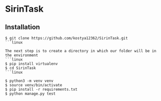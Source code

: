 # SirinTask
## Installation
```linux
$ git clone https://github.com/kostya12362/SirinTask.git
```linux

The next step is to create a directory in which our folder will be in the environment
```linux
$ pip install virtualenv
$ cd SirinTask
```linux

$ python3 -m venv venv
$ source venv/bin/activate
$ pip install -r requirements.txt
$ python manage.py test

